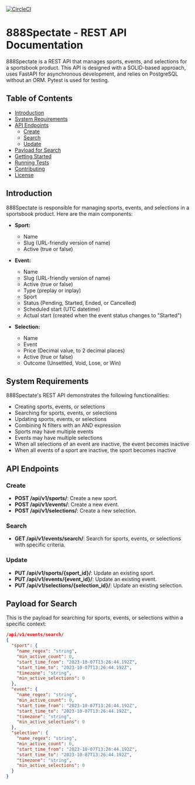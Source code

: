 [![CircleCI](https://dl.circleci.com/status-badge/img/gh/eder/888spectate-challenger/tree/main.svg?style=svg&circle-token=63d47442a2880587f1fa5a9c1818e1a38c40f2f9)](https://dl.circleci.com/status-badge/redirect/gh/eder/888spectate-challenger/tree/main)

# 888Spectate - REST API Documentation

888Spectate is a REST API that manages sports, events, and selections for a sportsbook product. This API is designed with a SOLID-based approach, uses FastAPI for asynchronous development, and relies on PostgreSQL without an ORM. Pytest is used for testing.

## Table of Contents
- [Introduction](#introduction)
- [System Requirements](#system-requirements)
- [API Endpoints](#api-endpoints)
  - [Create](#create)
  - [Search](#search)
  - [Update](#update)
- [Payload for Search](#payload-for-search)
- [Getting Started](#getting-started)
- [Running Tests](#running-tests)
- [Contributing](#contributing)
- [License](#license)

## Introduction

888Spectate is responsible for managing sports, events, and selections in a sportsbook product. Here are the main components:

- **Sport:**
  - Name
  - Slug (URL-friendly version of name)
  - Active (true or false)

- **Event:**
  - Name
  - Slug (URL-friendly version of name)
  - Active (true or false)
  - Type (preplay or inplay)
  - Sport
  - Status (Pending, Started, Ended, or Cancelled)
  - Scheduled start (UTC datetime)
  - Actual start (created when the event status changes to "Started")

- **Selection:**
  - Name
  - Event
  - Price (Decimal value, to 2 decimal places)
  - Active (true or false)
  - Outcome (Unsettled, Void, Lose, or Win)

## System Requirements

888Spectate's REST API demonstrates the following functionalities:

- Creating sports, events, or selections
- Searching for sports, events, or selections
- Updating sports, events, or selections
- Combining N filters with an AND expression
- Sports may have multiple events
- Events may have multiple selections
- When all selections of an event are inactive, the event becomes inactive
- When all events of a sport are inactive, the sport becomes inactive

## API Endpoints

### Create

- **POST /api/v1/sports/**: Create a new sport.
- **POST /api/v1/events/**: Create a new event.
- **POST /api/v1/selections/**: Create a new selection.

### Search

- **GET /api/v1/events/search/**: Search for sports, events, or selections with specific criteria.

### Update

- **PUT /api/v1/sports/{sport_id}/**: Update an existing sport.
- **PUT /api/v1/events/{event_id}/**: Update an existing event.
- **PUT /api/v1/selections/{selection_id}/**: Update an existing selection.

## Payload for Search

This is the payload for searching for sports, events, or selections within a specific context:

```json
/api/v1/events/search/
{
  "sport": {
    "name_regex": "string",
    "min_active_count": 0,
    "start_time_from": "2023-10-07T13:26:44.192Z",
    "start_time_to": "2023-10-07T13:26:44.192Z",
    "timezone": "string",
    "min_active_selections": 0
  },
  "event": {
    "name_regex": "string",
    "min_active_count": 0,
    "start_time_from": "2023-10-07T13:26:44.192Z",
    "start_time_to": "2023-10-07T13:26:44.192Z",
    "timezone": "string",
    "min_active_selections": 0
  },
  "selection": {
    "name_regex": "string",
    "min_active_count": 0,
    "start_time_from": "2023-10-07T13:26:44.192Z",
    "start_time_to": "2023-10-07T13:26:44.192Z",
    "timezone": "string",
    "min_active_selections": 0
  }
}

